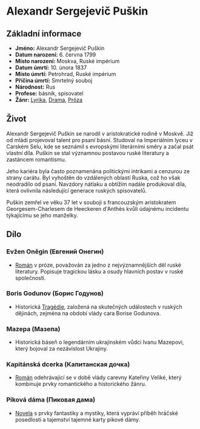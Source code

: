 # Alexandr Sergejevič Puškin

## Základní informace

- **Jméno:** Alexandr Sergejevič Puškin
- **Datum narození:** 6. června 1799
- **Místo narození:** Moskva, Ruské impérium
- **Datum úmrtí:** 10. února 1837
- **Místo úmrtí:** Petrohrad, Ruské impérium
- **Příčina úmrtí:** Smrtelný souboj
- **Národnost:** Rus
- **Profese:** básník, spisovatel
- **Žánr:** [Lyrika](Lyrika.md), [Drama](Drama.md), [Próza](Próza.md)

## Život

Alexandr Sergejevič Puškin se narodil v aristokratické rodině v Moskvě. Již od mládí projevoval talent pro psaní básní. Studoval na Imperiálním lyceu v Carském Selu, kde se seznámil s evropskými literárními směry a začal psát vlastní díla. Puškin se stal významnou postavou ruské literatury a zastáncem romantismu.

Jeho kariéra byla často poznamenána politickými intrikami a cenzurou ze strany carátu. Byl vyhoštěn do vzdálených oblastí Ruska, což ho však neodradilo od psaní. Navzdory nátlaku a obtížím nadále produkoval díla, která ovlivnila následující generace ruských spisovatelů.

Puškin zemřel ve věku 37 let v souboji s francouzským aristokratem Georgesem-Charlesem de Heeckeren d'Anthès kvůli údajnému incidentu týkajícímu se jeho manželky.

## Dílo

### Evžen Oněgin (Евгений Онегин)

- [Román](Román.md) v próze, považován za jedno z nejvýznamnějších děl ruské literatury. Popisuje tragickou lásku a osudy hlavních postav v ruské společnosti.

### Boris Godunov (Борис Годунов)

- Historická [Tragédie](Tragédie.md), založená na skutečných událostech v ruských dějinách, zejména na období vlády cara Borise Godunova.

### Mazepa (Мазепа)

- Historická báseň o legendárním ukrajinském vůdci Ivanu Mazepovi, který bojoval za nezávislost Ukrajiny.

### Kapitánská dcerka (Капитанская дочка)

- [Román](Román.md) odehrávající se v době vlády carevny Kateřiny Veliké, který kombinuje prvky romantického a historického žánru.

### Piková dáma (Пиковая дама)

- [Novela](Novela.md) s prvky fantastiky a mystiky, která vypráví příběh hráčské posedlosti a tajemství tajemné karty pikové dámy.